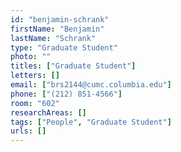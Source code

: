 ```yaml
---
id: "benjamin-schrank"
firstName: "Benjamin"
lastName: "Schrank"
type: "Graduate Student"
photo: ""
titles: ["Graduate Student"]
letters: []
email: ["brs2144@cumc.columbia.edu"]
phone: ["(212) 851-4566"]
room: "602"
researchAreas: []
tags: ["People", "Graduate Student"]
urls: []
---
```

